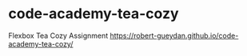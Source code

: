 # code-academy-tea-cozy
 Flexbox Tea Cozy Assignment
 https://robert-gueydan.github.io/code-academy-tea-cozy/
